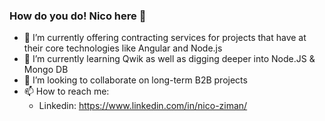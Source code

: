### How do you do! Nico here 👋

- 🔭 I’m currently offering contracting services for projects that have at their core technologies like Angular and Node.js
- 🌱 I’m currently learning Qwik as well as digging deeper into Node.JS & Mongo DB
- 🚀 I’m looking to collaborate on long-term B2B projects
- 📫 How to reach me: 
  - Linkedin: https://www.linkedin.com/in/nico-ziman/
